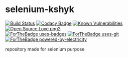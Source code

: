# selenium-kshyk

[![Build Status](https://travis-ci.com/kshyk/selenium-kshyk.svg?branch=master)](https://travis-ci.com/kshyk/selenium-kshyk)
[![Codacy Badge](https://api.codacy.com/project/badge/Grade/5f10617015e64e2d99e6716dc9845f49)](https://app.codacy.com/manual/kshyk/selenium-kshyk?utm_source=github.com&utm_medium=referral&utm_content=kshyk/selenium-kshyk&utm_campaign=Badge_Grade_Dashboard)
[![Known Vulnerabilities](https://snyk.io/test/github/kshyk/selenium-kshyk/badge.svg)](https://snyk.io/test/github/kshyk/selenium-kshyk)
[![Open Source Love png2](https://badges.frapsoft.com/os/v2/open-source.png?v=103)](https://github.com/ellerbrock/open-source-badges/)
<br />
[![ForTheBadge uses-badges](http://ForTheBadge.com/images/badges/uses-badges.svg)](http://ForTheBadge.com)
[![ForTheBadge uses-git](http://ForTheBadge.com/images/badges/uses-git.svg)](https://GitHub.com/)
<br />
[![ForTheBadge powered-by-electricity](http://ForTheBadge.com/images/badges/powered-by-electricity.svg)](http://ForTheBadge.com)

repository made for selenium purpose
